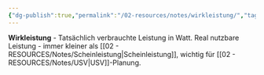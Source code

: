 ```yaml
---
{"dg-publish":true,"permalink":"/02-resources/notes/wirkleistung/","tags":["elektrik/nutzleistung","usv/real"],"noteIcon":"","updated":"2025-08-28T20:50:30.000+02:00"}
---
```



**Wirkleistung** - Tatsächlich verbrauchte Leistung in Watt.
Real nutzbare Leistung - immer kleiner als [[02 - RESOURCES/Notes/Scheinleistung\|Scheinleistung]], wichtig für [[02 - RESOURCES/Notes/USV\|USV]]-Planung.